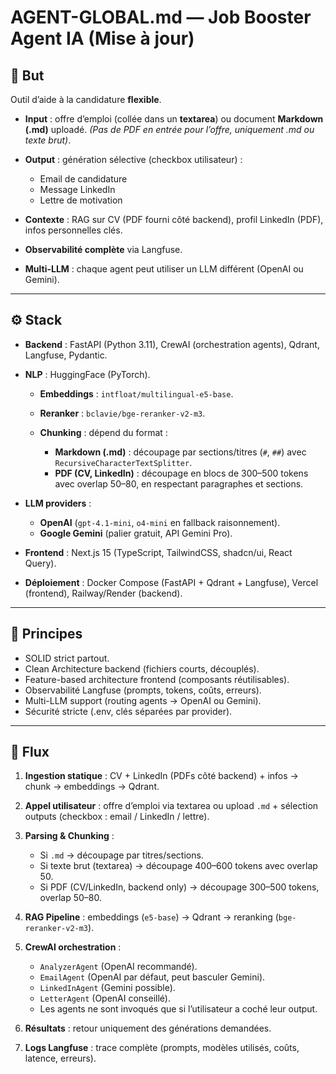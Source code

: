 # AGENT-GLOBAL.md — Job Booster Agent IA (Mise à jour)

## 🎯 But

Outil d’aide à la candidature **flexible**.

- **Input** : offre d’emploi (collée dans un **textarea**) ou document **Markdown (.md)** uploadé.
  _(Pas de PDF en entrée pour l’offre, uniquement .md ou texte brut)_.
- **Output** : génération sélective (checkbox utilisateur) :

  - Email de candidature
  - Message LinkedIn
  - Lettre de motivation

- **Contexte** : RAG sur CV (PDF fourni côté backend), profil LinkedIn (PDF), infos personnelles clés.
- **Observabilité complète** via Langfuse.
- **Multi-LLM** : chaque agent peut utiliser un LLM différent (OpenAI ou Gemini).

---

## ⚙️ Stack

- **Backend** : FastAPI (Python 3.11), CrewAI (orchestration agents), Qdrant, Langfuse, Pydantic.
- **NLP** : HuggingFace (PyTorch).

  - **Embeddings** : `intfloat/multilingual-e5-base`.
  - **Reranker** : `bclavie/bge-reranker-v2-m3`.
  - **Chunking** : dépend du format :

    - **Markdown (.md)** : découpage par sections/titres (`#`, `##`) avec `RecursiveCharacterTextSplitter`.
    - **PDF (CV, LinkedIn)** : découpage en blocs de 300–500 tokens avec overlap 50–80, en respectant paragraphes et sections.

- **LLM providers** :

  - **OpenAI** (`gpt-4.1-mini`, `o4-mini` en fallback raisonnement).
  - **Google Gemini** (palier gratuit, API Gemini Pro).

- **Frontend** : Next.js 15 (TypeScript, TailwindCSS, shadcn/ui, React Query).
- **Déploiement** : Docker Compose (FastAPI + Qdrant + Langfuse), Vercel (frontend), Railway/Render (backend).

---

## 📐 Principes

- SOLID strict partout.
- Clean Architecture backend (fichiers courts, découplés).
- Feature-based architecture frontend (composants réutilisables).
- Observabilité Langfuse (prompts, tokens, coûts, erreurs).
- Multi-LLM support (routing agents → OpenAI ou Gemini).
- Sécurité stricte (.env, clés séparées par provider).

---

## 🔄 Flux

1. **Ingestion statique** : CV + LinkedIn (PDFs côté backend) + infos → chunk → embeddings → Qdrant.
2. **Appel utilisateur** : offre d’emploi via textarea ou upload `.md` + sélection outputs (checkbox : email / LinkedIn / lettre).
3. **Parsing & Chunking** :

   - Si `.md` → découpage par titres/sections.
   - Si texte brut (textarea) → découpage 400–600 tokens avec overlap 50.
   - Si PDF (CV/LinkedIn, backend only) → découpage 300–500 tokens, overlap 50–80.

4. **RAG Pipeline** : embeddings (`e5-base`) → Qdrant → reranking (`bge-reranker-v2-m3`).
5. **CrewAI orchestration** :

   - `AnalyzerAgent` (OpenAI recommandé).
   - `EmailAgent` (OpenAI par défaut, peut basculer Gemini).
   - `LinkedInAgent` (Gemini possible).
   - `LetterAgent` (OpenAI conseillé).
   - Les agents ne sont invoqués que si l’utilisateur a coché leur output.

6. **Résultats** : retour uniquement des générations demandées.
7. **Logs Langfuse** : trace complète (prompts, modèles utilisés, coûts, latence, erreurs).
